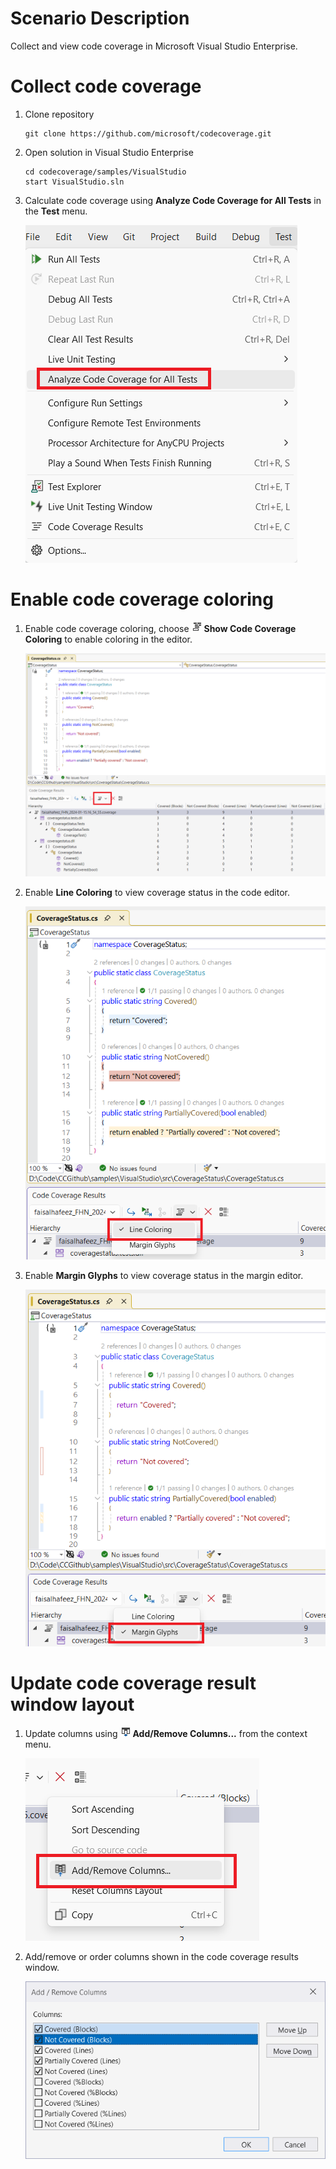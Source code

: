 # Scenario Description

Collect and view code coverage in Microsoft Visual Studio Enterprise.

# Collect code coverage

1. Clone repository

    ```shell
    git clone https://github.com/microsoft/codecoverage.git
    ```

2. Open solution in Visual Studio Enterprise

    ```shell
    cd codecoverage/samples/VisualStudio
    start VisualStudio.sln
    ```

3. Calculate code coverage using **Analyze Code Coverage for All Tests** in the **Test** menu.

    ![alt text](analyze-codecoverage.png "Test menu with Analyze Code Coverage for All Tests command.")
    
# Enable code coverage coloring

1. Enable code coverage coloring, choose ![](code-coverage.png) **Show Code Coverage Coloring** to enable coloring in the editor.

    ![](enable-coloring.png "Enable Code Coverage Coloring in Visual Studio.")

2.  Enable **Line Coloring** to view coverage status in the code editor.

    ![](line-coloring.png "Show Code Coverage Coloring in the code editor.")

3.  Enable **Margin Glyphs** to view coverage status in the margin editor.

    ![](margin-glyphs.png "Show Code Coverage Coloring in the margin editor.")

# Update code coverage result window layout

1. Update columns using ![](add-remove-columns.png) **Add/Remove Columns...** from the context menu.
 
    ![](add-remove-columns-menu.png)

2.  Add/remove or order columns shown in the code coverage results window.
    
    ![](columns-window.png)